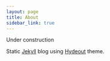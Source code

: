 ```yaml
---
layout: page
title: About
sidebar_link: true
---
```


<p class="message">
  Under construction
</p>

Static [Jekyll](https://jekyllrb.com) blog using [Hydeout](https://github.com/fongandrew/hydeout) theme.
